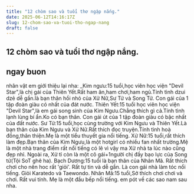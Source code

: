 ```yaml
---
title: "12 chòm sao và tuổi thơ ngập nắng."
date: 2025-06-12T14:16:17Z
slug: 12-chom-sao-va-tuoi-tho-ngap-nang
draft: false
---
```


## 12 chòm sao và tuổi thơ ngập nắng.

## ngay buon

nhân vật em giới thiệu lại nha:
_Kim ngưu:15 tuổi,học viên học viện "Devil Star",là chị gái của Thiên Yết.Rất ham ăn,ham chơi,ham ngủ.Tính tình dzui dzẻ dễ gần.là bạn thân hồi nhỏ của Xử Nữ,Sư Tử và Song Tử. Con gái của 1 tập đoàn giàu có nhất của đát nước.
Thiên Yết:15 tuổi học viên học viện "Devil Star",là em gái song sinh của Kim Ngưu.Chẳng thích gì cả.Tính tình lạnh lùng bí ẩn.Ko có bạn thân. Con gái út của 1 tập đoàn giàu có bậc nhất của đất nước.
Sư Tử:15 tuổi,học cùng trường với Kim Ngưu và Thiên Yết.Là bạn thân của Kim Ngưu và Xử Nữ.Rất thích đọc truyện.Tính tình hoà đồng,thân thiện.Mẹ là một tiểu thuyết gia nổi tiếng.
Xử Nữ:15 tuổi,rất thích làm đẹp.Bạn thân của Kim Ngưu,là một hotgirl có nhiều fan nhất trường.Mệ là một nhà trang điểm rất nổi tiếng có lẽ vì vậy ma Xử nhà ta lúc nào cũng đẹp nhỉ. Ngoài ra, Xử tỉ còn là một cô gái+1người chị đầy bạo lực của Song tử(Tội SoT ghê ha).
Bạch Dương:15 tuổi là bạn thân của Nhân Mã. Rất thích chơi cho nên hoc rất 'giỏi'. Rất tự tin và dễ gần. Là con gái nhà làm tóc nổi tiếng. Giỏi Karatedo và Taewondo.
Nhân Mã:15 tuổi,Sở thích chơi chơi và chơi. Rất vui tính. Mẹ là một đầu bếp nổi tiếng.
em pót về các sao nam sau nha.